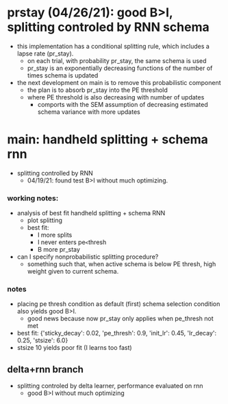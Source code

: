 # prstay (04/26/21): good B>I, splitting controled by RNN schema
- this implementation has a conditional splitting rule, which includes a lapse rate (pr_stay).
  - on each trial, with probability pr_stay, the same schema is used
  - pr_stay is an exponentially decreasing  functions of the number of times schema is updated
- the next development on main is to remove this probabilistic component
  - the plan is to absorb pr_stay into the PE threshold
  - where PE threshold is also decreasing with number of updates
    - comports with the SEM assumption of decreasing estimated schema variance with more updates
  

# main: handheld splitting + schema rnn
- splitting controlled by RNN
  - 04/19/21: found test B>I without much optimizing.


### working notes:
  - analysis of best fit handheld splitting + schema RNN
    - plot splitting
    - best fit: 
      - I more splits 
      - I never enters pe`<`thresh
      - B more pr_stay
  - can I specify nonprobabilistic splitting procedure?
    - something such that, when active schema is below PE thresh, high weight given to current schema.


### notes
  - placing pe thresh condition as default (first) schema selection condition also yields good B>I.
    - good news because now pr_stay only applies when pe_thresh not met
  - best fit: {'sticky_decay': 0.02, 'pe_thresh': 0.9, 'init_lr': 0.45, 'lr_decay': 0.25, 'stsize': 6.0}
  - stsize 10 yields poor fit (I learns too fast)

## delta+rnn branch
- splitting controled by delta learner, performance evaluated on rnn
  - good B>I without much optimizing
